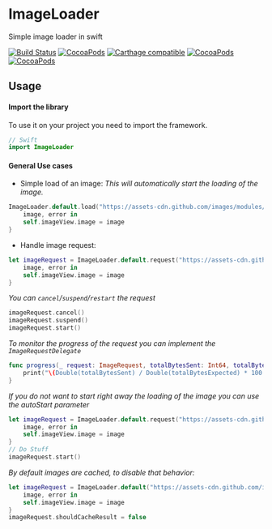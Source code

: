 # ImageLoader
Simple image loader in swift

[![Build Status](https://travis-ci.org/paulemmanuel-garcia/ImageLoader.svg?branch=master)](https://travis-ci.org/paulemmanuel-garcia/ImageLoader)
[![CocoaPods](https://img.shields.io/cocoapods/v/RVSImageLoader.svg)](https://cocoapods.org/pods/RVSImageLoader)
[![Carthage compatible](https://img.shields.io/badge/Carthage-compatible-4BC51D.svg?style=flat)](https://github.com/Carthage/Carthage)
[![CocoaPods](https://img.shields.io/cocoapods/l/RVSImageLoader.svg)](https://github.com/paulemmanuel-garcia/ImageLoader)
[![CocoaPods](https://img.shields.io/cocoapods/p/RVSImageLoader.svg)](https://github.com/paulemmanuel-garcia/ImageLoader)


## Usage

#### Import the library

To use it on your project you need to import the framework.
```swift
// Swift
import ImageLoader
```

#### General Use cases

- Simple load of an image:
*This will automatically start the loading of the image.*
```swift
ImageLoader.default.load("https://assets-cdn.github.com/images/modules/open_graph/github-mark.png") {
    image, error in
    self.imageView.image = image
}
```

- Handle image request:
```swift
let imageRequest = ImageLoader.default.request("https://assets-cdn.github.com/images/modules/open_graph/github-mark.png") {
    image, error in
    self.imageView.image = image
}
```

*You can `cancel`/`suspend`/`restart` the request*
```swift
imageRequest.cancel()
imageRequest.suspend()
imageRequest.start()
```

*To monitor the progress of the request you can implement the `ImageRequestDelegate`*
```swift
func progress(_ request: ImageRequest, totalBytesSent: Int64, totalBytesExpected: Int64) {
    print("\(Double(totalBytesSent) / Double(totalBytesExpected) * 100.0)%")
}
```

*If you do not want to start right away the loading of the image you can use the autoStart parameter*
```swift
let imageRequest = ImageLoader.default.request("https://assets-cdn.github.com/images/modules/open_graph/github-mark.png", autoStart: false) {
    image, error in
    self.imageView.image = image
}
// Do Stuff
imageRequest.start()
```

*By default images are cached, to disable that behavior:*
```swift
let imageRequest = ImageLoader.default("https://assets-cdn.github.com/images/modules/open_graph/github-mark.png") {
    image, error in
    self.imageView.image = image
}
imageRequest.shouldCacheResult = false
```
